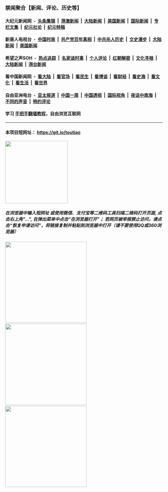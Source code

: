 ### 禁闻聚合【新闻、评论、历史等】

#### 大纪元新闻网 &nbsp;-&nbsp; [头条集锦](indexes/E头条集锦.md?t=03101402) &nbsp;|&nbsp; [港澳新闻](indexes/E港澳新闻.md?t=03101402)  &nbsp;|&nbsp; [大陆新闻](indexes/E大陆新闻.md?t=03101402) &nbsp;|&nbsp; [美国新闻](indexes/E美国新闻.md?t=03101402) &nbsp;|&nbsp; [国际新闻](indexes/E国际新闻.md?t=03101402) &nbsp;|&nbsp; [专栏文集](indexes/E专栏文集.md?t=03101402) &nbsp;|&nbsp; [纪元社论](indexes/E纪元社论.md?t=03101402) &nbsp;|&nbsp; [纪元特稿](indexes/E纪元特稿.md?t=03101402) 

#### 新唐人电视台 &nbsp;-&nbsp; [中国时局](indexes/N中国时局.md?t=03101402) &nbsp;|&nbsp; [共产党百年真相](indexes/N共产党百年真相.md?t=03101402) &nbsp;|&nbsp; [中共杀人历史](indexes/N中共杀人历史.md?t=03101402) &nbsp;|&nbsp; [文史漫步](indexes/N文史漫步.md?t=03101402) &nbsp;|&nbsp; [大陆新闻](indexes/N大陆新闻.md?t=03101402) &nbsp;|&nbsp; [美国新闻](indexes/N美国新闻.md?t=03101402)

#### 希望之声SOH &nbsp;-&nbsp; [热点追踪](indexes/H热点追踪.md?t=03101402) &nbsp;|&nbsp; [名家谈时事](indexes/H名家谈时事.md?t=03101402) &nbsp;|&nbsp; [个人评论](indexes/H个人评论.md?t=03101402)  &nbsp;|&nbsp; [红朝解密](indexes/H红朝解密.md?t=03101402) &nbsp;|&nbsp; [文化寻根](indexes/H文化寻根.md?t=03101402) &nbsp;|&nbsp; [大陆新闻](indexes/H大陆新闻.md?t=03101402) &nbsp;|&nbsp; [港台新闻](indexes/H港台新闻.md?t=03101402)

#### 看中国新闻网 &nbsp;-&nbsp; [看大陆](indexes/S看大陆.md?t=03101402) &nbsp;|&nbsp; [看官场](indexes/S看官场.md?t=03101402) &nbsp;|&nbsp; [看民生](indexes/S看民生.md?t=03101402)  &nbsp;|&nbsp; [看博谈](indexes/S看博谈.md?t=03101402) &nbsp;|&nbsp; [看财经](indexes/S看财经.md?t=03101402) &nbsp;|&nbsp; [看史海](indexes/S看史海.md?t=03101402) &nbsp;|&nbsp; [看文化](indexes/S看文化.md?t=03101402) &nbsp;|&nbsp; [看生活](indexes/S看生活.md?t=03101402) &nbsp;|&nbsp; [看世界](indexes/S看世界.md?t=03101402)

#### 自由亚洲电台 &nbsp;-&nbsp; [亚太报道](indexes/R亚太报道.md?t=03101402) &nbsp;|&nbsp; [中国一周](indexes/R中国一周.md?t=03101402) &nbsp;|&nbsp; [中国透视](indexes/R中国透视.md?t=03101402)  &nbsp;|&nbsp; [国际视角](indexes/R国际视角.md?t=03101402) &nbsp;|&nbsp; [夜话中南海](indexes/R夜话中南海.md?t=03101402) &nbsp;|&nbsp; [不同的声音](indexes/R不同的声音.md?t=03101402) &nbsp;|&nbsp; [特约评论](indexes/R特约评论.md?t=03101402)

#### 学习 [手把手翻墙教程](https://github.com/gfw-breaker/guides/wiki)，自由浏览互联网

----

#### 本项目短网址： https://git.io/toutiao
<img src="https://raw.githubusercontent.com/gfw-breaker/banned-news/master/scripts/img/qr.png" width="200px"/>  

##### 在浏览器中输入短网址 或使用微信、支付宝等二维码工具扫描二维码打开页面, 点击右上角"...", 在弹出菜单中点击“在浏览器打开”； 若网页被举报禁止访问，请点击“恢复申请访问”，将链接复制并粘贴到浏览器中打开（请不要使用QQ或360浏览器）

<img src="https://raw.githubusercontent.com/gfw-breaker/banned-news/master/scripts/img/1.png" width="260px"/> &nbsp; <img src="https://raw.githubusercontent.com/gfw-breaker/banned-news/master/scripts/img/2.png" width="260px"/> &nbsp; <img src="https://raw.githubusercontent.com/gfw-breaker/banned-news/master/scripts/img/3.png" width="260px"/>
